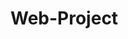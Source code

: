 # Web-Project
<?php

function connect()
{
	$db_handle = mysql_connect("localhost","root","");
	mysql_select_db("7amada",$db_handle);
}
function in_request_queue($username)
{
	$result = mysql_query("select * from requests where Username = '".$username."'");
	return mysql_fetch_assoc($result);
}
function get_id_from_username($username)
{
	$result = mysql_query("select ID from users where Username = '".$username."'");
	$row = mysql_fetch_assoc($result);
	return $row['ID'];
}
function get_user_details($user_id)
{
	$result = mysql_query("select * from users where ID = '".$user_id."'");
	return mysql_fetch_assoc($result);
	
}
function update_user($user_id,$column_name,$value)
{
	mysql_query("update users set ".$column_name." = '".$value."' where ID = '".$user_id."'");
}
function select_users($type) // returns an array of "FirstName SecondName (username)"
{
	$ret = array();
	$query = "select FirstName,LastName,Username from users where AccountType = '".$type."'";
	$result = mysql_query($query);
	while ($row = mysql_fetch_assoc($result)){
		$ret[] = $row['FirstName']." ".$row['LastName']." (".$row['Username'].")";
	}
	return $ret;
}
function get_questions() // returns an array of arrays of question details
{
	$ret = array();
	$query = "select * from questions";
	$result = mysql_query($query);
	while ($record = mysql_fetch_assoc($result))
		$ret[] = $record;
	return $ret;
}
function get_question($id)
{
	$query = "select * from questions where ID = '".$id."'";
	return mysql_fetch_assoc(mysql_query($query));
}

function add_question($question,$correct,$distractor1,$distractor2,$distractor3)
{
	$question = mysql_real_escape_string($question);
	$correct = mysql_real_escape_string($correct);
	$distractor1 = mysql_real_escape_string($distractor1);
	$distractor2 = mysql_real_escape_string($distractor2);
	$distractor3 = mysql_real_escape_string($distractor3);
	$query = "insert into questions (Question,CorrectAnswer,Distractor1,Distractor2,Distractor3) 
				VALUES ('".$question."','".$correct."','".$distractor1."','".$distractor2."','".$distractor3."')";
	mysql_query($query);
}
function edit_question($id,$question,$correct,$distractor1,$distractor2,$distractor3)
{
	$question = mysql_real_escape_string($question);
	$correct = mysql_real_escape_string($correct);
	$distractor1 = mysql_real_escape_string($distractor1);
	$distractor2 = mysql_real_escape_string($distractor2);
	$distractor3 = mysql_real_escape_string($distractor3);
	$query = "update questions
				set Question = '".$question."', CorrectAnswer = '".$correct."', Distractor1 = '".$distractor1."', Distractor2 = '".$distractor2."', 
				Distractor3 = '".$distractor3."'
				where ID = '".$id."'";
	mysql_query($query);
}
function delete_question($id)
{
	mysql_query("delete from questions where ID = '".$id."'");
}
function get_exams()
{
	$ret = array();
	$query = "select * from exams";
	$result = mysql_query($query);
	while ($record = mysql_fetch_assoc($result))
		$ret[] = $record;
	return $ret;
}
function get_exam_questions($exam_id)
{
	$ret = array();
	$query = "select questions.ID,questions.Question,questions.CorrectAnswer,questions.Distractor1,questions.Distractor2,questions.Distractor3
	from questions,questionexampairs where questions.ID = questionexampairs.QuestionID and questionexampairs.ExamID = '".$exam_id."'";
	
	//$query = "select * from questions";
	$result = mysql_query($query);
	while($record = mysql_fetch_assoc($result))
		$ret[] = $record;
		
	return $ret;
}
function clear_exam($exam_id)
{
	mysql_query("delete from questionexampairs where examid = '".$exam_id."'");
}
function add_question_to_exam($question_id,$exam_id)
{
	mysql_query("insert into questionexampairs (QuestionID,ExamID) values ('".$question_id."','".$exam_id."')");
}
function add_exam($exam_name)
{
	mysql_query("insert into exams (name) values ('".$exam_name."')");
}
function delete_exam($exam_id)
{
	mysql_query("delete from exams where id = '".$exam_id."'");
	mysql_query("delete from questionexampairs where ExamID = '".$exam_id."'");
}
function add_result($result,$student_id,$exam_id)
{
	mysql_query("insert into testresults (StudentID,ExamID,Result,Date) values ('".$student_id."','".$exam_id."','".$result."','".
	date('y-m-d')."')");
}
function get_exam_results($exam_id,$user_id) // returns array of array of strings
{
	$result = mysql_query("select * from testresults where ExamID = '".$exam_id."' and StudentID = '".$user_id."'");
	$ret = array();
	while ($record = mysql_fetch_assoc($result))
		$ret[] = $record;
	return $ret;
}
function remove_user($username)
{
	mysql_query("delete from users where Username = '".$username."'");
}
function remove_user_from_requests($username)
{
	mysql_query("delete from requests where Username = '".$username."'");
}

?>


